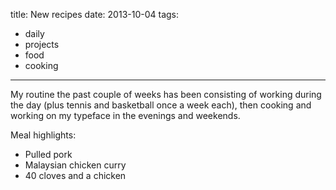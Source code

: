 title: New recipes
date: 2013-10-04
tags:
- daily
- projects
- food
- cooking
---

My routine the past couple of weeks has been consisting of working during the day (plus tennis and basketball once a week each), then cooking and working on my typeface in the evenings and weekends.

Meal highlights:

- Pulled pork
- Malaysian chicken curry
- 40 cloves and a chicken
